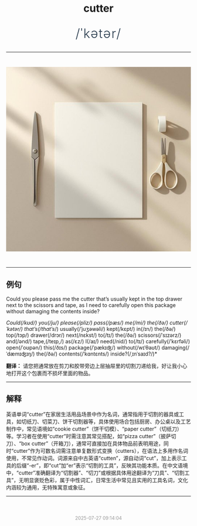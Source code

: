 <div align="center">

# cutter

<div style="margin: 30px 0;">
<h1 style="font-size: 2.5em; font-weight: 300; letter-spacing: 2px; margin: 0; color: #2c3e50;">
/ˈkətər/
</h1>
</div>

</div>

---

<div align="center" style="margin: 40px 0;">

![cutter](images/cutter.png)

</div>

---

## 例句

Could you please pass me the cutter that’s usually kept in the top drawer next to the scissors and tape, as I need to carefully open this package without damaging the contents inside?

*Could(/kʊd/) you(/ju/) please(/pliz/) pass(/pæs/) me(/mi/) the(/ðə/) cutter(/ˈkətər/) that’s(/that’s*/) usually(/ˈjuʒəwəli/) kept(/kɛpt/) in(/ɪn/) the(/ðə/) top(/tɔp/) drawer(/drɔr/) next(/nɛkst/) to(/tɪ/) the(/ðə/) scissors(/ˈsɪzərz/) and(/ənd/) tape,(/teɪp,/) as(/ɛz/) I(/aɪ/) need(/nid/) to(/tɪ/) carefully(/ˈkɛrfəli/) open(/ˈoʊpən/) this(/ðɪs/) package(/ˈpækɪʤ/) without(/wɪˈθaʊt/) damaging(/ˈdæmɪʤɪŋ/) the(/ðə/) contents(/ˈkɑntɛnts/) inside?(/ˌɪnˈsaɪd?/)*

**翻译：** 请您把通常放在剪刀和胶带旁边上层抽屉里的切割刀递给我，好让我小心地打开这个包裹而不损坏里面的物品。

---

## 解释

英语单词“cutter”在家居生活用品场景中作为名词，通常指用于切割的器具或工具，如切纸刀、切菜刀、饼干切割器等，具体使用场合包括厨房、办公桌以及工艺制作中，常见语境如“cookie cutter”（饼干切模）、“paper cutter”（切纸刀）等。学习者在使用“cutter”时需注意其常见搭配，如“pizza cutter”（披萨切刀）、“box cutter”（开箱刀），通常可直接加在具体物品前表明用途，同时“cutter”作为可数名词需注意单复数形式变换（cutters），在语法上多用作名词使用，不常见作动词。词源来自中古英语“cutten”，源自动词“cut”，加上表示工具的后缀“-er”，即“cut”加“er”表示“切割的工具”，反映其功能本质。在中文语境中，“cutter”准确翻译为“切割器”、“切刀”或根据具体用途翻译为“刀具”、“切割工具”，无明显褒贬色彩，属于中性词汇，日常生活中常见且实用的工具名词，文化内涵较为通用，无特殊寓意或象征。


---

<div align="center" style="margin-top: 50px;">
<small style="color: #999; font-size: 0.9em;">2025-07-27 09:14:04</small>
</div>
